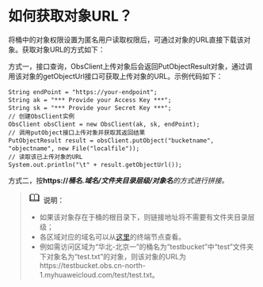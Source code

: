 # 如何获取对象URL？<a name="obs_21_2111"></a>

将桶中的对象权限设置为匿名用户读取权限后，可通过对象的URL直接下载该对象。获取对象URL的方式如下：

方式一，接口查询，ObsClient上传对象后会返回PutObjectResult对象，通过调用该对象的getObjectUrl接口可获取上传对象的URL。示例代码如下：

```
String endPoint = "https://your-endpoint";
String ak = "*** Provide your Access Key ***";
String sk = "*** Provide your Secret Key ***";
// 创建ObsClient实例
ObsClient obsClient = new ObsClient(ak, sk, endPoint);
// 调用putObject接口上传对象并获取其返回结果
PutObjectResult result = obsClient.putObject("bucketname", "objectname", new File("localfile"));
// 读取该已上传对象的URL
System.out.println("\t" + result.getObjectUrl());
```

方式二，按**https://**_**桶名.域名/文件夹目录层级/对象名**的方式进行拼接。_

>![](public_sys-resources/icon-note.gif) **说明：**   
>-   如果该对象存在于桶的根目录下，则链接地址将不需要有文件夹目录层级；  
>-   各区域对应的域名可以从[这里](https://developer.huaweicloud.com/endpoint?OBS)的终端节点查看。  
>-   例如需访问区域为“华北-北京一”的桶名为“testbucket”中“test”文件夹下对象名为“test.txt”的对象，则该对象的URL为https://testbucket.obs.cn-north-1.myhuaweicloud.com/test/test.txt。  

